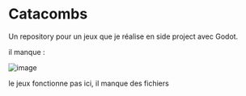 # Catacombs
Un repository pour un jeux que je réalise en side project avec Godot.

il manque :

![image](https://github.com/user-attachments/assets/8cf43e99-b185-4aba-bcd2-a7361532221a)

le jeux fonctionne pas ici, il manque des fichiers
